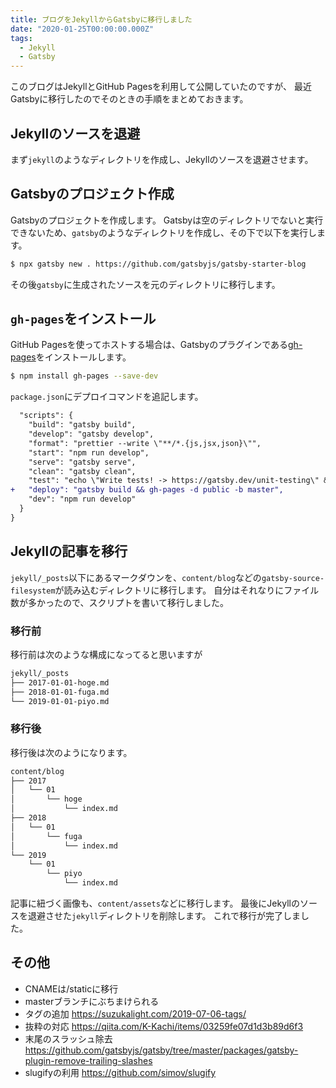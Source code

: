 ```yaml
---
title: ブログをJekyllからGatsbyに移行しました
date: "2020-01-25T00:00:00.000Z"
tags:
  - Jekyll
  - Gatsby
---
```


このブログはJekyllとGitHub Pagesを利用して公開していたのですが、
最近Gatsbyに移行したのでそのときの手順をまとめておきます。

## Jekyllのソースを退避

まず`jekyll`のようなディレクトリを作成し、Jekyllのソースを退避させます。

## Gatsbyのプロジェクト作成

Gatsbyのプロジェクトを作成します。
Gatsbyは空のディレクトリでないと実行できないため、`gatsby`のようなディレクトリを作成し、その下で以下を実行します。

```sh
$ npx gatsby new . https://github.com/gatsbyjs/gatsby-starter-blog
```

その後`gatsby`に生成されたソースを元のディレクトリに移行します。

## `gh-pages`をインストール

GitHub Pagesを使ってホストする場合は、Gatsbyのプラグインである[gh-pages](https://github.com/tschaub/gh-pages)をインストールします。

```sh
$ npm install gh-pages --save-dev
```

`package.json`にデプロイコマンドを追記します。

```diff
  "scripts": {
    "build": "gatsby build",
    "develop": "gatsby develop",
    "format": "prettier --write \"**/*.{js,jsx,json}\"",
    "start": "npm run develop",
    "serve": "gatsby serve",
    "clean": "gatsby clean",
    "test": "echo \"Write tests! -> https://gatsby.dev/unit-testing\" && exit 1",
+   "deploy": "gatsby build && gh-pages -d public -b master",
    "dev": "npm run develop"
  }
}
```

## Jekyllの記事を移行

`jekyll/_posts`以下にあるマークダウンを、`content/blog`などの`gatsby-source-filesystem`が読み込むディレクトリに移行します。
自分はそれなりにファイル数が多かったので、スクリプトを書いて移行しました。

### 移行前

移行前は次のような構成になってると思いますが

```sh
jekyll/_posts
├── 2017-01-01-hoge.md
├── 2018-01-01-fuga.md
└── 2019-01-01-piyo.md
```

### 移行後

移行後は次のようになります。

```sh
content/blog
├── 2017
│   └── 01
│       └── hoge
│           └── index.md
├── 2018
│   └── 01
│       └── fuga
│           └── index.md
└── 2019
    └── 01
        └── piyo
            └── index.md
```

記事に紐づく画像も、`content/assets`などに移行します。
最後にJekyllのソースを退避させた`jekyll`ディレクトリを削除します。
これで移行が完了しました。

## その他

* CNAMEは/staticに移行
* masterブランチにぶちまけられる
* タグの追加 https://suzukalight.com/2019-07-06-tags/
* 抜粋の対応 https://qiita.com/K-Kachi/items/03259fe07d1d3b89d6f3
* 末尾のスラッシュ除去 https://github.com/gatsbyjs/gatsby/tree/master/packages/gatsby-plugin-remove-trailing-slashes
* slugifyの利用 https://github.com/simov/slugify
